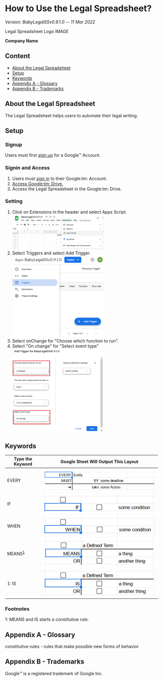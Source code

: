 

# How to Use the Legal Spreadsheet?

*Version: BabyLegalSSv0.9.1.0 -- 11 Mar 2022*

Legal Spreadsheet Logo IMAGE

**Company Name**

## Content

- [About the Legal Spreadsheet](#about)
- [Setup](#Setup)
- [Keywords](#key-functions)
- [Appendix A - Glossary](#glossary)
- [Appendix B - Trademarks](#trademarks)

## About the Legal Spreadsheet<a name="about" />

The Legal Spreadsheet helps users to automate their legal writing.

## Setup

### Signup

Users must first [sign up](https://support.google.com/accounts/answer/27441?hl=en) for a Google:tm: Account.

### Signin and Access

<ol>
  <li>Users must <a href="https://myaccount.google.com">sign in</a> to their Google:tm: Account.</li>
  <li><a href="https://support.google.com/drive/answer/2423485?hl=en">Access Google:tm: Drive.</a></li>
  <li>Access the Legal Spreadsheet in the Google:tm: Drive.</li>
</ol>

### Setting

<ol>
  <li>Click on Extensions in the header and select Apps Script.</li>
  <img src="images/AppsScript.png" alt="Apps Script" width="300">
  <li>Select Triggers and select Add Trigger.</li>
  <img src="images/Triggers.png" alt="Triggers" width="300">
  <li>Select onChange for "Choose which function to run".</li>
  <li>Select "On change" for "Select event type"</li>
  <img src="images/SelectOnChange.png" alt="SelectOnChange" width="300">
</ol>

## Keywords<a name="key-functions" />

| **Type the Keyword** | **Google Sheet Will Output This Layout** |
| --- | --- |
| EVERY | ![type EVERY in a cell in the Legal Spreadsheet](images/EVERY.png) |
| IF | ![type IF in a cell in the Legal Spreadsheet](images/IF.png) |
| WHEN | ![type WHEN in a cell in the Legal Spreadsheet](images/WHEN.png) |
| MEANS<sup>[1](#myfootnote1)</sup> | ![type MEANS in a cell in the Legal Spreadsheet](images/MEANS.png) |
| <a name="myfootnote1">1</a>: IS | ![type IS in a cell in the Legal Spreadsheet](images/IS.png) |

### Footnotes

<a name="myfootnote1">1</a>: MEANS and IS starts a constitutive rule.

## Appendix A - Glossary<a name="glossary" />

constitutive rules - rules that make possible new forms of behavior

## Appendix B - Trademarks<a name="trademarks" />

Google:tm: is a registered trademark of Google Inc.
